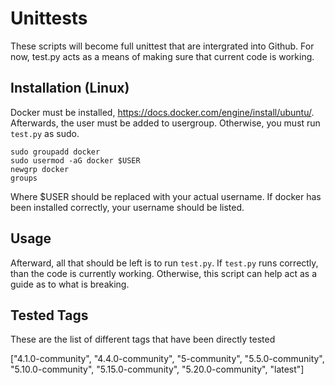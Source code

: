 # Unittests

These scripts will become full unittest that are intergrated into Github.
For now, test.py acts as a means of making sure that current code is working.

## Installation (Linux)

Docker must be installed, https://docs.docker.com/engine/install/ubuntu/.
Afterwards, the user must be added to usergroup.
Otherwise, you must run `test.py` as sudo.

```
sudo groupadd docker
sudo usermod -aG docker $USER
newgrp docker
groups
```

Where $USER should be replaced with your actual username.
If docker has been installed correctly, your username should be listed.

## Usage

Afterward, all that should be left is to run `test.py`.
If `test.py` runs correctly, than the code is currently working.
Otherwise, this script can help act as a guide as to what is breaking.

## Tested Tags

These are the list of different tags that have been directly tested

["4.1.0-community", "4.4.0-community", "5-community", "5.5.0-community", "5.10.0-community", "5.15.0-community", "5.20.0-community", "latest"]
